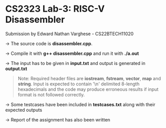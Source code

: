 # CS2323 Lab-3: RISC-V Disassembler
Submission by Edward Nathan Varghese - CS22BTECH11020

-> The source code is **disassembler.cpp**.

-> Compile it with **g++ disassembler.cpp** and run it with **./a.out**

-> The input has to be given in **input.txt** and output is generated in **output.txt**

> Note: Required header files are **iostream**, **fstream**, **vector**, **map** and **string**. Input is expected to contain '\n' delimited 8-length hexadecimals and the code may produce erroneous results if input format is not followed correctly.

-> Some testcases have been included in **testcases.txt** along with their expected outputs

-> Report of the assignment has also been written